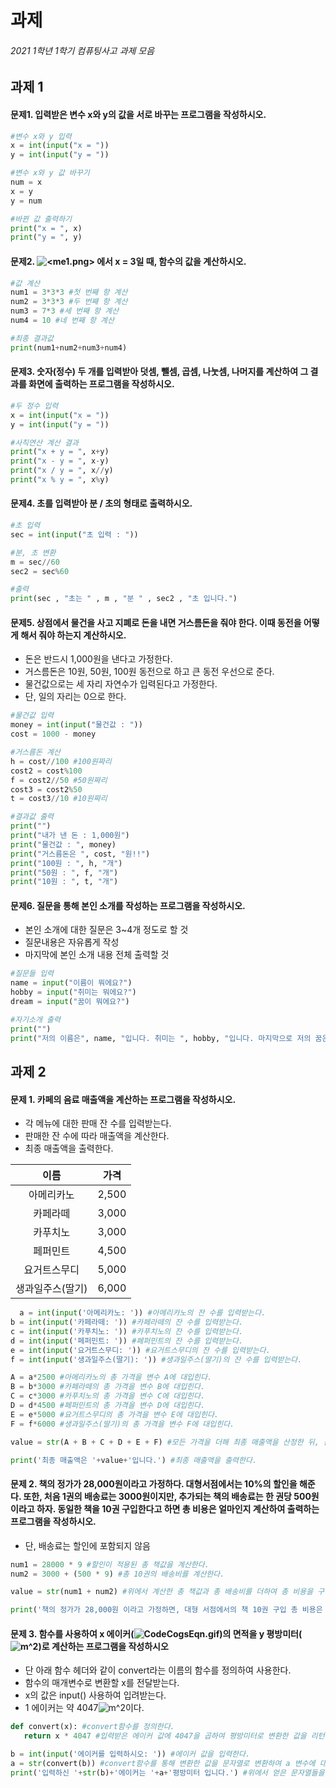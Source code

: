 # 과제

###### 2021 1학년 1학기 컴퓨팅사고 과제 모음


## 과제 1
#### 문제1. 입력받은 변수 x와 y의 값을 서로 바꾸는 프로그램을 작성하시오.

```python
#변수 x와 y 입력
x = int(input("x = "))
y = int(input("y = "))

#변수 x와 y 값 바꾸기
num = x
x = y
y = num

#바뀐 값 출력하기
print("x = ", x)
print("y = ", y)
```

#### 문제2. ![<me1.png>](https://github.com/cux-maks/B_HA/blob/main/2021%201%ED%95%99%EB%85%84%201%ED%95%99%EA%B8%B0%20%EA%B3%BC%EC%A0%9C/me1.png) 에서 x = 3일 때, 함수의 값을 계산하시오.

```python
#값 계산
num1 = 3*3*3 #첫 번째 항 계산
num2 = 3*3*3 #두 번째 항 계산
num3 = 7*3 #세 번째 항 계산
num4 = 10 #네 번째 항 계산

#최종 결과값
print(num1+num2+num3+num4)
```

#### 문제3. 숫자(정수) 두 개를 입력받아 덧셈, 뺄셈, 곱셈, 나눗셈, 나머지를 계산하여 그 결과를 화면에 출력하는 프로그램을 작성하시오.

```python
#두 정수 입력
x = int(input("x = "))
y = int(input("y = "))

#사칙연산 계산 결과
print("x + y = ", x+y)
print("x - y = ", x-y)
print("x / y = ", x//y)
print("x % y = ", x%y)
```

#### 문제4. 초를 입력받아 분 / 초의 형태로 출력하시오.
```python
#초 입력
sec = int(input("초 입력 : "))

#분, 초 변환
m = sec//60
sec2 = sec%60

#출력
print(sec , "초는 " , m , "분 " , sec2 , "초 입니다.")
```

#### 문제5. 상점에서 물건을 사고 지폐로 돈을 내면 거스름돈을 줘야 한다. 이때 동전을 어떻게 해서 줘야 하는지 계산하시오.
  - 돈은 반드시 1,000원을 낸다고 가정한다.
  - 거스름돈은 10원, 50원, 100원 동전으로 하고 큰 동전 우선으로 준다.
  - 물건값으로는 세 자리 자연수가 입력된다고 가정한다.
  - 단, 일의 자리는 0으로 한다.
```python
#물건값 입력
money = int(input("물건값 : "))
cost = 1000 - money

#거스름돈 계산
h = cost//100 #100원짜리
cost2 = cost%100
f = cost2//50 #50원짜리
cost3 = cost2%50
t = cost3//10 #10원짜리

#결과값 출력
print("")
print("내가 낸 돈 : 1,000원")
print("물건값 : ", money)
print("거스름돈은 ", cost, "원!!")
print("100원 : ", h, "개")
print("50원 : ", f, "개")
print("10원 : ", t, "개")
```

#### 문제6. 질문을 통해 본인 소개를 작성하는 프로그램을 작성하시오.
  - 본인 소개에 대한 질문은 3~4개 정도로 할 것
  - 질문내용은 자유롭게 작성
  - 마지막에 본인 소개 내용 전체 출력할 것
```python
#질문들 입력
name = input("이름이 뭐에요?")
hobby = input("취미는 뭐에요?")
dream = input("꿈이 뭐에요?")

#자기소개 출력
print("")
print("저의 이름은", name, "입니다. 취미는 ", hobby, "입니다. 마지막으로 저의 꿈은", dream, "입니다.")
```

## 과제 2
#### 문제 1. 카페의 음료 매출액을 계산하는 프로그램을 작성하시오.
  - 각 메뉴에 대한 판매 잔 수를 입력받는다.
  - 판매한 잔 수에 따라 매출액을 계산한다.
  - 최종 매출액을 출력한다.

  |이름|가격|
  |:----:|:----:|
  |아메리카노|2,500|
  |카페라떼|3,000|
  |카푸치노|3,000|
  |페퍼민트|4,500|
  |요거트스무디|5,000|
  |생과일주스(딸기)|6,000|
  
```python
  a = int(input('아메리카노: ')) #아메리카노의 잔 수를 입력받는다.
b = int(input('카페라떼: ')) #카페라떼의 잔 수를 입력받는다.
c = int(input('카푸치노: ')) #카푸치노의 잔 수를 입력받는다.
d = int(input('페퍼민트: ')) #페퍼민트의 잔 수를 입력받는다.
e = int(input('요거트스무디: ')) #요거트스무디의 잔 수를 입력받는다.
f = int(input('생과일주스(딸기): ')) #생과일주스(딸기)의 잔 수를 입력받는다.

A = a*2500 #아메리카노의 총 가격을 변수 A에 대입힌다.
B = b*3000 #카페라떼의 총 가격을 변수 B에 대입힌다.
C = c*3000 #카푸치노의 총 가격을 변수 C에 대입힌다.
D = d*4500 #페퍼민트의 총 가격을 변수 D에 대입힌다.
E = e*5000 #요거트스무디의 총 가격을 변수 E에 대입힌다.
F = f*6000 #생과일주스(딸기)의 총 가격을 변수 F에 대입힌다.

value = str(A + B + C + D + E + F) #모든 가격을 더해 최종 매출액을 산정한 뒤, 문자열로 활용하기 위해 str로 변환해준다.

print('최종 매출액은 '+value+'입니다.') #최종 매출액을 출력한다.
```

#### 문제 2. 책의 정가가 28,000원이라고 가정하다. 대형서점에서는 10%의 할인을 해준다. 또한, 처음 1권의 배송료는 3000원이지만, 추가되는 책의 배송료는 한 권당 500원 이라고 하자. 동일한 책을 10권 구입한다고 하면 총 비용은 얼마인지 계산하여 출력하는 프로그램을 작성하시오.
  - 단, 배송료는 할인에 포함되지 않음

```python
num1 = 28000 * 9 #할인이 적용된 총 책값을 계산한다.
num2 = 3000 + (500 * 9) #총 10권의 배송비를 계산한다.

value = str(num1 + num2) #위에서 계산한 총 책값과 총 배송비를 더하여 총 비용을 구한다.

print('책의 정가가 28,000원 이라고 가정하면, 대형 서점에서의 책 10권 구입 총 비용은 '+value+'입니다.') #위에서 구한 총 비용을 출력한다.
```

#### 문제 3. 함수를 사용하여 x 에이커(![CodeCogsEqn.gif](https://github.com/cux-maks/B_HA/blob/main/2021%201%ED%95%99%EB%85%84%201%ED%95%99%EA%B8%B0%20%EA%B3%BC%EC%A0%9C/CodeCogsEqn.gif))의 면적을 y 평방미터(![m^2](https://github.com/cux-maks/B_HA/blob/main/2021%201%ED%95%99%EB%85%84%201%ED%95%99%EA%B8%B0%20%EA%B3%BC%EC%A0%9C/m%5E2.gif))로 계산하는 프로그램을 작성하시오
 - 단 아래 함수 헤더와 같이 convert라는 이름의 함수를 정의하여 사용한다.
 - 함수의 매개변수로 변환할 x를 전달받는다.
 - x의 값은 input() 사용하여 입려받는다.
 - 1 에이커는 약 4047![m^2](https://github.com/cux-maks/B_HA/blob/main/2021%201%ED%95%99%EB%85%84%201%ED%95%99%EA%B8%B0%20%EA%B3%BC%EC%A0%9C/m%5E2.gif)이다.
 
 ```python
 def convert(x): #convert함수를 정의한다.
    return x * 4047 #입력받은 에이커 값에 4047을 곱하여 평방미터로 변환한 값을 리턴한다.

b = int(input('에이커를 입력하시오: ')) #에이커 값을 입력한다.
a = str(convert(b)) #convert함수를 통해 변환한 값을 문자열로 변환하여 a 변수에 대입한다.
print('입력하신 '+str(b)+'에이커는 '+a+'평방미터 입니다.') #위에서 얻은 문자열들을 활용하여 출력한다.
 ```
